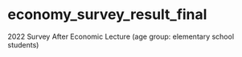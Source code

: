 # economy_survey_result_final
2022 Survey After Economic Lecture (age group: elementary school students) 
